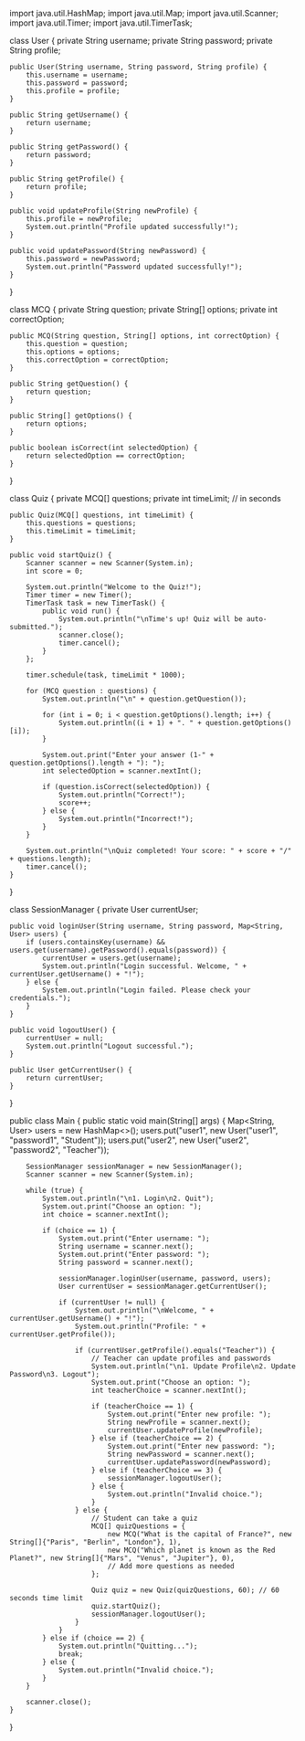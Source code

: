 import java.util.HashMap;
import java.util.Map;
import java.util.Scanner;
import java.util.Timer;
import java.util.TimerTask;

class User {
    private String username;
    private String password;
    private String profile;

    public User(String username, String password, String profile) {
        this.username = username;
        this.password = password;
        this.profile = profile;
    }

    public String getUsername() {
        return username;
    }

    public String getPassword() {
        return password;
    }

    public String getProfile() {
        return profile;
    }

    public void updateProfile(String newProfile) {
        this.profile = newProfile;
        System.out.println("Profile updated successfully!");
    }

    public void updatePassword(String newPassword) {
        this.password = newPassword;
        System.out.println("Password updated successfully!");
    }
}

class MCQ {
    private String question;
    private String[] options;
    private int correctOption;

    public MCQ(String question, String[] options, int correctOption) {
        this.question = question;
        this.options = options;
        this.correctOption = correctOption;
    }

    public String getQuestion() {
        return question;
    }

    public String[] getOptions() {
        return options;
    }

    public boolean isCorrect(int selectedOption) {
        return selectedOption == correctOption;
    }
}

class Quiz {
    private MCQ[] questions;
    private int timeLimit; // in seconds

    public Quiz(MCQ[] questions, int timeLimit) {
        this.questions = questions;
        this.timeLimit = timeLimit;
    }

    public void startQuiz() {
        Scanner scanner = new Scanner(System.in);
        int score = 0;

        System.out.println("Welcome to the Quiz!");
        Timer timer = new Timer();
        TimerTask task = new TimerTask() {
            public void run() {
                System.out.println("\nTime's up! Quiz will be auto-submitted.");
                scanner.close();
                timer.cancel();
            }
        };

        timer.schedule(task, timeLimit * 1000);

        for (MCQ question : questions) {
            System.out.println("\n" + question.getQuestion());

            for (int i = 0; i < question.getOptions().length; i++) {
                System.out.println((i + 1) + ". " + question.getOptions()[i]);
            }

            System.out.print("Enter your answer (1-" + question.getOptions().length + "): ");
            int selectedOption = scanner.nextInt();

            if (question.isCorrect(selectedOption)) {
                System.out.println("Correct!");
                score++;
            } else {
                System.out.println("Incorrect!");
            }
        }

        System.out.println("\nQuiz completed! Your score: " + score + "/" + questions.length);
        timer.cancel();
    }
}

class SessionManager {
    private User currentUser;

    public void loginUser(String username, String password, Map<String, User> users) {
        if (users.containsKey(username) && users.get(username).getPassword().equals(password)) {
            currentUser = users.get(username);
            System.out.println("Login successful. Welcome, " + currentUser.getUsername() + "!");
        } else {
            System.out.println("Login failed. Please check your credentials.");
        }
    }

    public void logoutUser() {
        currentUser = null;
        System.out.println("Logout successful.");
    }

    public User getCurrentUser() {
        return currentUser;
    }
}

public class Main {
    public static void main(String[] args) {
        Map<String, User> users = new HashMap<>();
        users.put("user1", new User("user1", "password1", "Student"));
        users.put("user2", new User("user2", "password2", "Teacher"));

        SessionManager sessionManager = new SessionManager();
        Scanner scanner = new Scanner(System.in);

        while (true) {
            System.out.println("\n1. Login\n2. Quit");
            System.out.print("Choose an option: ");
            int choice = scanner.nextInt();

            if (choice == 1) {
                System.out.print("Enter username: ");
                String username = scanner.next();
                System.out.print("Enter password: ");
                String password = scanner.next();

                sessionManager.loginUser(username, password, users);
                User currentUser = sessionManager.getCurrentUser();

                if (currentUser != null) {
                    System.out.println("\nWelcome, " + currentUser.getUsername() + "!");
                    System.out.println("Profile: " + currentUser.getProfile());

                    if (currentUser.getProfile().equals("Teacher")) {
                        // Teacher can update profiles and passwords
                        System.out.println("\n1. Update Profile\n2. Update Password\n3. Logout");
                        System.out.print("Choose an option: ");
                        int teacherChoice = scanner.nextInt();

                        if (teacherChoice == 1) {
                            System.out.print("Enter new profile: ");
                            String newProfile = scanner.next();
                            currentUser.updateProfile(newProfile);
                        } else if (teacherChoice == 2) {
                            System.out.print("Enter new password: ");
                            String newPassword = scanner.next();
                            currentUser.updatePassword(newPassword);
                        } else if (teacherChoice == 3) {
                            sessionManager.logoutUser();
                        } else {
                            System.out.println("Invalid choice.");
                        }
                    } else {
                        // Student can take a quiz
                        MCQ[] quizQuestions = {
                            new MCQ("What is the capital of France?", new String[]{"Paris", "Berlin", "London"}, 1),
                            new MCQ("Which planet is known as the Red Planet?", new String[]{"Mars", "Venus", "Jupiter"}, 0),
                            // Add more questions as needed
                        };

                        Quiz quiz = new Quiz(quizQuestions, 60); // 60 seconds time limit
                        quiz.startQuiz();
                        sessionManager.logoutUser();
                    }
                }
            } else if (choice == 2) {
                System.out.println("Quitting...");
                break;
            } else {
                System.out.println("Invalid choice.");
            }
        }

        scanner.close();
    }
}
